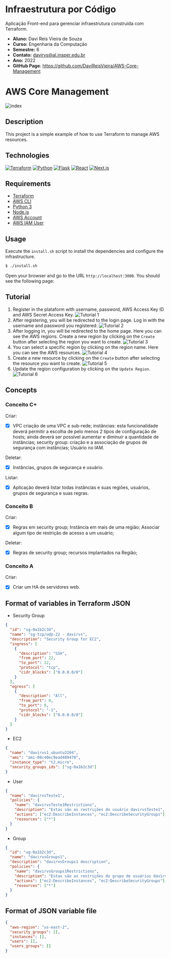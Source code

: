 # Infraestrutura por Código

Aplicação Front-end para gerenciar infraestrutura construída com Terraform.

- **Aluno:** Davi Reis Vieira de Souza
- **Curso:** Engenharia da Computação
- **Semestre:** 6
- **Contato:** davirvs@al.insper.edu.br
- **Ano:** 2022
- **GitHub Page**: https://github.com/DaviReisVieira/AWS-Core-Management

# AWS Core Management

![index](public/foto1.png)

## Description

This project is a simple example of how to use Terraform to manage AWS resources.

## Technologies

[![Terraform](https://img.shields.io/badge/Terraform-623CE4?style=for-the-badge&logo=terraform&logoColor=white)](https://www.terraform.io/)
[![Python](https://img.shields.io/badge/Python-3776AB?style=for-the-badge&logo=python&logoColor=white)](https://www.python.org/)
[![Flask](https://img.shields.io/badge/Flask-000000?style=for-the-badge&logo=flask&logoColor=white)](https://flask.palletsprojects.com/en/2.0.x/)
[![React](https://img.shields.io/badge/React-20232A?style=for-the-badge&logo=react&logoColor=61DAFB)](https://reactjs.org/)
[![Next.js](https://img.shields.io/badge/Next-black?style=for-the-badge&logo=next.js&logoColor=white)](https://nextjs.org/)

## Requirements

- [Terraform](https://www.terraform.io/downloads.html)
- [AWS CLI](https://docs.aws.amazon.com/cli/latest/userguide/install-cliv2.html)
- [Python 3](https://www.python.org/downloads/)
- [Node.js](https://nodejs.org/en/download/)
- [AWS Account](https://aws.amazon.com/)
- [AWS IAM User](https://docs.aws.amazon.com/IAM/latest/UserGuide/id_users_create.html)

## Usage

Execute the `install.sh` script to install the dependencies and configure the infrastructure.

```bash
$ ./install.sh
```

Open your browser and go to the URL `http://localhost:3000`. You should see the following page:

## Tutorial

1. Register in the plataform with username, password, AWS Access Key ID and AWS Secret Access Key.
   ![Tutorial 1](public/tutorial1.png)
2. After registering, you will be redirected to the login page. Log in with the username and password you registered.
   ![Tutorial 2](public/tutorial2.png)
3. After logging in, you will be redirected to the home page. Here you can see the AWS regions. Create a new region by clicking on the `Create` button after selecting the region you want to create.
   ![Tutorial 3](public/tutorial3.png)
4. You can select a specific region by clicking on the region name. Here you can see the AWS resources.
   ![Tutorial 4](public/tutorial4.png)
5. Create a new resource by clicking on the `Create` button after selecting the resource you want to create.
   ![Tutorial 5](public/tutorial5.png)
6. Update the region configuration by clicking on the `Update Region`.
   ![Tutorial 6](public/tutorial6.png)

## Concepts

### Conceito C+

Criar:

- [x] VPC criação de uma VPC e sub-rede; instâncias: esta funcionalidade deverá permitir a escolha de pelo menos 2 tipos de configuração de hosts; ainda deverá ser possível aumentar e diminuir a quantidade de instâncias; security group: criação e a associação de grupos de segurança com instâncias; Usuário no IAM.

Deletar:

- [x] Instâncias, grupos de segurança e usuário.

Listar:

- [x] Aplicação deverá listar todas instâncias e suas regiões, usuários, grupos de segurança e suas regras.

### Conceito B

Criar:

- [x] Regras em security group; Instância em mais de uma região; Associar algum tipo de restrição de acesso a um usuário;

Deletar:

- [x] Regras de security group; recursos implantados na Região;

### Conceito A

Criar:

- [x] Criar um HA de servidores web.

## Format of variables in Terraform JSON

- Security Group

```json
{
  "id": "sg-0a1b2c3d",
  "name": "sg-tcp/udp-22 - davirvs",
  "description": "Security Group for EC2",
  "ingress": [
    {
      "description": "SSH",
      "from_port": 22,
      "to_port": 22,
      "protocol": "tcp",
      "cidr_blocks": ["0.0.0.0/0"]
    }
  ],
  "egress": [
    {
      "description": "All",
      "from_port": 0,
      "to_port": 0,
      "protocol": "-1",
      "cidr_blocks": ["0.0.0.0/0"]
    }
  ]
}
```

- EC2

```json
{
  "name": "davirvs1_ubuntu2204",
  "ami": "ami-08c40ec9ead489470",
  "instance_type": "t2.micro",
  "security_groups_ids": ["sg-0a1b2c3d"]
}
```

- User

```json
{
  "name": "davirvsTeste1",
  "policies": {
    "name": "davirvsTeste1Restrictions",
    "description": "Estas são as restrições do usuário davirvsTeste1",
    "actions": ["ec2:DescribeInstances", "ec2:DescribeSecurityGroups"],
    "resources": ["*"]
  }
}
```

- Group

```json
{
  "id": "ug-0a1b2c3d",
  "name": "davirvsGroups1",
  "description": "davirvsGroups1 description",
  "policies": {
    "name": "davirvsGroups1Restrictions",
    "description": "Estas são as restrições do grupo de usuários davirvsGroups1",
    "actions": ["ec2:DescribeInstances", "ec2:DescribeSecurityGroups"],
    "resources": ["*"]
  }
}
```

## Format of JSON variable file

```json
{
  "aws-region": "us-east-2",
  "security_groups": [],
  "instances": [],
  "users": [],
  "users_groups": []
}
```
